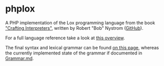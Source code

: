 # phplox

A PHP implementation of the Lox programming language from the book ["Crafting Interpreters"](https://craftinginterpreters.com/), written by Robert "Bob" Nystrom ([GitHub](https://github.com/munificent)).

For a full language reference take a look at [this overview](https://craftinginterpreters.com/the-lox-language.html).

The final syntax and lexical grammar can be found [on this page](https://craftinginterpreters.com/appendix-i.html), whereas the currently implemented state of the grammar if documented in [Grammar.md](Grammar.md).
